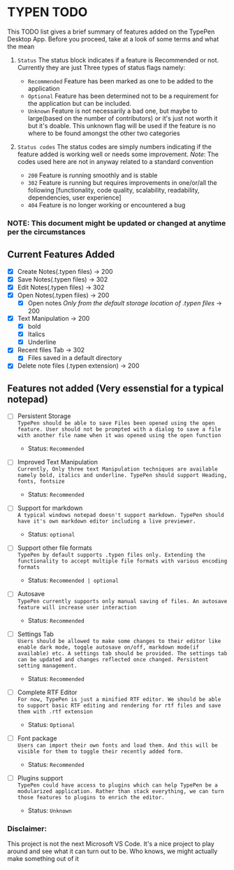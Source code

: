 # TYPEN TODO 

This TODO list gives a brief summary of features added on the TypePen Desktop App.
Before you proceed, take at a look of some terms and what the mean

1. `Status`
    The status block indicates if a feature is Recommended or not. Currently they are just Three types of status flags namely:
    - `Recommended`
        Feature has been marked as one to be added to the application
    - `Optional`
        Feature has been determined not to be a requirement for the application but can be included.
    - `Unknown`
        Feature is not necessarily a bad one, but maybe to large(based on the number of contributors) or it's just not worth it but it's doable. This unknown flag will be used if the feature is no where to be found amongst the other two categories

2. `Status codes`
    The status codes are simply numbers indicating if the feature added is working well or needs some improvement. 
    *Note*: The codes used here are not in anyway related to a standard convention

    - `200`
        Feature is running smoothly and is stable
    - `302`
        Feature is running but requires improvements in one/or/all the following [functionality, code quality, scalability, readability, dependencies, user experience]
    - `404`
        Feature is no longer working or encountered a bug

### NOTE: This document might be updated or changed at anytime per the circumstances

## Current Features Added

- [x] Create Notes(.typen files) -> 200
- [x] Save Notes(.typen files) -> 302
- [x] Edit Notes(.typen files) -> 302
- [x] Open Notes(.typen files) -> 200
    - [x] Open notes *Only from the default storage location of .typen files* -> 200
- [x] Text Manipulation -> 200
    - [x] bold
    - [x] Italics
    - [x] Underline
- [x] Recent files Tab -> 302
    - [x] Files saved in a default directory
- [x] Delete note files (.typen extension) -> 200

## Features not added (Very essenstial for a typical notepad)
- [ ] Persistent Storage <br>
    `TypePen should be able to save Files been opened using the open feature. User should not be prompted with a dialog to save a file with another file name when it was opened using the open function`
    - Status: `Recommended`
- [ ] Improved Text Manipulation <br>
    `Currently, Only three text Manipulation techniques are available namely bold, italics and underline. TypePen should support Heading, fonts, fontsize`
    - Status: `Recommended`

- [ ] Support for markdown <br>
    `A typical windows notepad doesn't support markdown. TypePen should have it's own markdown editor including a live previewer.`
    - Status: `optional`

- [ ] Support other file formats <br>
    `TypePen by default supports .typen files only. Extending the functionality to accept multiple file formats with various encoding formats `
    - Status: `Recommended | optional`

- [ ] Autosave <br>
    `TypePen currently supports only manual saving of files. An autosave feature will increase user interaction`
    - Status: `Recommended`

- [ ] Settings Tab <br>
    `Users should be allowed to make some changes to their editor like enable dark mode, toggle autosave on/off, markdown mode(if available) etc. A settings tab should be provided. The settings tab can be updated and changes reflected once changed. Persistent setting management.`
    - Status: `Recommended`

- [ ] Complete RTF Editor <br>
    `For now, TypePen is just a minified RTF editor. We should be able to support basic RTF editing and rendering for rtf files and save them with .rtf extension`
    - Status: `Optional`

- [ ] Font package <br>
    `Users can import their own fonts and load them. And this will be visible for them to toggle their recently added form.`
    - Status: `Recommended`

- [ ] Plugins support <br>
    `TypePen could have access to plugins which can help TypePen be a modularized application. Rather than stack everything, we can turn those features to plugins to enrich the editor.`
    - Status: `Unknown`


### Disclaimer: 
This project is not the next Microsoft VS Code. It's a nice project to play around and see what it can turn out to be. Who knows, we might actually make something out of it